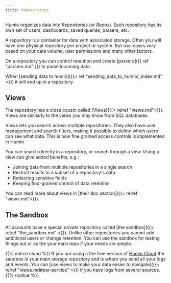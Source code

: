 ```yaml
---
title: Repositories
---
```


Humio organizes data into _Repositories_ (or _Repos_). Each repository has its
own set of users, dashboards, saved queries, parsers, etc.

A repository is a container for data with associated storage.
Often you will have one physical repository per project or system. But use-cases
vary based on your data volume, user permissions and many other factors.

On a repository you can control retention and create
[parsers]({{ ref "parsers.md" }}) to parse incoming data.

When [sending data to humio]({{< ref "sending_data_to_humio/_index.md" >}}) it will end up in a repository.

## Views

The repository has a close cousin called [Views]({{< relref "views.md">}}).
Views are similarly to the views you may know from SQL databases.

Views lets you search across multiple repositories. They also have user management and search filters, making it possible to define which users can see what data. 
This is how fine grained access controls is implemented in Humio 

You can search directly in a repository, or search through a
view.
 Using a view can give added benefits, e.g.:

- Joining data from multiple repositories in a single search
- Restrict results to a subset of a repository's data
- Redacting sensitive fields
- Keeping find-grained control of data retention

You can read more about views in [their doc section]({{< relref "views.md">}}).  

## The Sandbox

All accounts have a special _private_ repository called [the sandbox]({{< relref "the_sandbox.md" >}}). Unlike other
repositories you cannot add additional users or change retention. You can use the sandbox for testing things out
or as the your main repo if your needs are simple.

{{% notice cloud %}}
If you are using a the free version of [Humio Cloud](https://cloud.humio.com) the sandbox
is your main storage repository and is where you send all your logs and events. You can
[use views to make your data easier to navigate]({{< relref "views.md#per-service" >}})
if you have logs from several sources.
{{% /notice %}}
